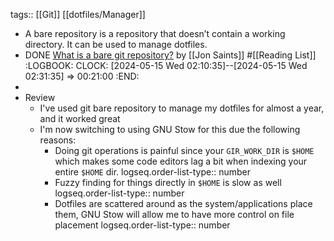 tags:: [[Git]] [[dotfiles/Manager]]

- A bare repository is a repository that doesn’t contain a working directory. It can be used to manage dotfiles.
- DONE [What is a bare git repository?](https://www.saintsjd.com/2011/01/what-is-a-bare-git-repository/) by [[Jon Saints]] #[[Reading List]]
  :LOGBOOK:
  CLOCK: [2024-05-15 Wed 02:10:35]--[2024-05-15 Wed 02:31:35] =>  00:21:00
  :END:
-
- Review
	- I've used git bare repository to manage my dotfiles for almost a year, and it worked great
	- I'm now switching to using GNU Stow for this due the following reasons:
		- Doing git operations is painful since your `GIR_WORK_DIR` is `$HOME` which makes some code editors lag a bit when indexing your entire `$HOME` dir.
		  logseq.order-list-type:: number
		- Fuzzy finding for things directly in `$HOME` is slow as well
		  logseq.order-list-type:: number
		- Dotfiles are scattered around as the system/applications place them, GNU Stow will allow me to have more control on file placement
		  logseq.order-list-type:: number